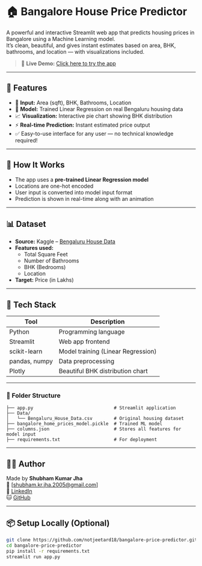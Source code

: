 # 🏠 Bangalore House Price Predictor

A powerful and interactive Streamlit web app that predicts housing prices in Bangalore using a Machine Learning model.  
It’s clean, beautiful, and gives instant estimates based on area, BHK, bathrooms, and location — with visualizations included.

> 🔗 **Live Demo:** [Click here to try the app](https://bangalore-house-price-predictor-notjeetard18.streamlit.app/)

---

## 📌 Features

- 📏 **Input:** Area (sqft), BHK, Bathrooms, Location
- 🤖 **Model:** Trained Linear Regression on real Bengaluru housing data
- 📈 **Visualization:** Interactive pie chart showing BHK distribution
- ⚡ **Real-time Prediction:** Instant estimated price output
- ✅ Easy-to-use interface for any user — no technical knowledge required!

---

## 🧠 How It Works

- The app uses a **pre-trained Linear Regression model**
- Locations are one-hot encoded
- User input is converted into model input format
- Prediction is shown in real-time along with an animation

---

## 📊 Dataset

- **Source:** Kaggle – [Bengaluru House Data](https://www.kaggle.com/datasets/amitabhajoy/bengaluru-house-price-data)
- **Features used:**
  - Total Square Feet
  - Number of Bathrooms
  - BHK (Bedrooms)
  - Location
- **Target:** Price (in Lakhs)

---

## 🚀 Tech Stack

| Tool        | Description                    |
|-------------|--------------------------------|
| Python      | Programming language           |
| Streamlit   | Web app frontend               |
| scikit-learn| Model training (Linear Regression) |
| pandas, numpy | Data preprocessing           |
| Plotly      | Beautiful BHK distribution chart |

---

### 📂 Folder Structure

```
├── app.py                              # Streamlit application
├── Data/
│   └── Bengaluru_House_Data.csv        # Original housing dataset
├── bangalore_home_prices_model.pickle  # Trained ML model
├── columns.json                        # Stores all features for model input
├── requirements.txt                    # For deployment
```

---

## 👨‍💻 Author

Made by **Shubham Kumar Jha**  
📧 [shubham.kr.jha.2005@gmail.com]  
🔗 [LinkedIn](https://www.linkedin.com/in/shubham-kumar-jha-3b0a13366/)  
🐱 [GitHub](https://github.com/notjeetard18)

---

## 📦 Setup Locally (Optional)

```bash
git clone https://github.com/notjeetard18/bangalore-price-predictor.git
cd bangalore-price-predictor
pip install -r requirements.txt
streamlit run app.py


